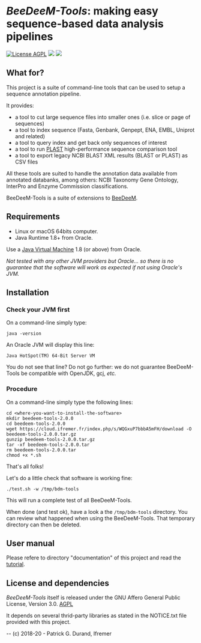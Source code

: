 # *BeeDeeM-Tools*: making easy sequence-based data analysis pipelines 

[![License AGPL](https://img.shields.io/badge/license-Affero%20GPL%203.0-blue.svg)](https://www.gnu.org/licenses/agpl-3.0.txt) [![](https://img.shields.io/badge/platform-Java--1.8+-yellow.svg)](http://www.oracle.com/technetwork/java/javase/downloads/index.html) [![](https://img.shields.io/badge/run_on-Linux--macOS-yellowgreen.svg)]()

## What for?

This project is a suite of command-line tools that can be used to setup a sequence annotation pipeline. 

It provides:

* a tool to cut large sequence files into smaller ones (i.e. slice or page of sequences)
* a tool to index sequence (Fasta, Genbank, Genpept, ENA, EMBL, Uniprot and related)
* a tool to query index and get back only sequences of interest
* a tool to run [PLAST](http://plast.inria.fr/) high-performance sequence comparison tool
* a tool to export legacy NCBI BLAST XML results (BLAST or PLAST) as CSV files

All these tools are suited to handle the annotation data available from annotated databanks, among others: NCBI Taxonomy Gene Ontology, InterPro and Enzyme Commission classifications.

BeeDeeM-Tools is a suite of extensions to [BeeDeeM](https://github.com/pgdurand/BeeDeeM).

## Requirements

* Linux or macOS 64bits computer.
* Java Runtime 1.8+ from Oracle. 

Use a [Java Virtual Machine](http://www.oracle.com/technetwork/java/javase/downloads/index.html) 1.8 (or above) from Oracle. 

*Not tested with any other JVM providers but Oracle... so there is no guarantee that the software will work as expected if not using Oracle's JVM.* 

## Installation
 
### Check your JVM first

On a command-line simply type:

```
java -version
```
An Oracle JVM will display this line:

`Java HotSpot(TM) 64-Bit Server VM`

You do not see that line? Do not go further: we do not guarantee BeeDeeM-Tools be compatible with OpenJDK, gcj, *etc.*

### Procedure

On a command-line simply type the following lines:

```
cd <where-you-want-to-install-the-software>
mkdir beedeem-tools-2.0.0
cd beedeem-tools-2.0.0
wget https://cloud.ifremer.fr/index.php/s/WQGxuP7bbbA5mFH/download -O beedeem-tools-2.0.0.tar.gz
gunzip beedeem-tools-2.0.0.tar.gz
tar -xf beedeem-tools-2.0.0.tar
rm beedeem-tools-2.0.0.tar
chmod +x *.sh
```

That's all folks!

Let's do a little check that software is working fine:

```
./test.sh -w /tmp/bdm-tools
```

This will run a complete test of all BeeDeeM-Tools.

When done (and test ok), have a look a the `/tmp/bdm-tools` directory. You can review what happened when using the BeeDeeM-Tools. That temporary directory can then be deleted.

## User manual

Please refere to directory "documentation" of this project and read the [tutorial](https://gitlab.ifremer.fr/bioinfo/BeeDeeM-Tools/blob/master/documentation/tutorial.md).

## License and dependencies

*BeeDeeM-Tools* itself is released under the GNU Affero General Public License, Version 3.0. [AGPL](https://www.gnu.org/licenses/agpl-3.0.txt)

It depends on several thrid-party libraries as stated in the NOTICE.txt file provided with this project.

--
(c) 2018-20 - Patrick G. Durand, Ifremer

